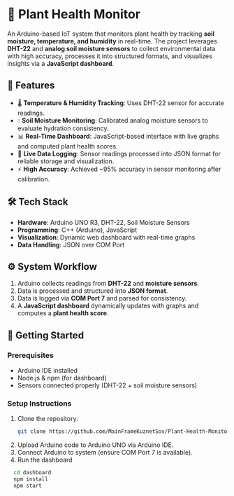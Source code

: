# 🌱 Plant Health Monitor  

An Arduino-based IoT system that monitors plant health by tracking **soil moisture, temperature, and humidity** in real-time. The project leverages **DHT-22** and **analog soil moisture sensors** to collect environmental data with high accuracy, processes it into structured formats, and visualizes insights via a **JavaScript dashboard**.  

## 🚀 Features  
- 🌡️ **Temperature & Humidity Tracking**: Uses DHT-22 sensor for accurate readings.  
- 💧 **Soil Moisture Monitoring**: Calibrated analog moisture sensors to evaluate hydration consistency.  
- 📊 **Real-Time Dashboard**: JavaScript-based interface with live graphs and computed plant health scores.  
- 🔄 **Live Data Logging**: Sensor readings processed into JSON format for reliable storage and visualization.  
- ⚡ **High Accuracy**: Achieved ~95% accuracy in sensor monitoring after calibration.  

## 🛠️ Tech Stack  
- **Hardware**: Arduino UNO R3, DHT-22, Soil Moisture Sensors  
- **Programming**: C++ (Arduino), JavaScript  
- **Visualization**: Dynamic web dashboard with real-time graphs  
- **Data Handling**: JSON over COM Port  

## ⚙️ System Workflow  
1. Arduino collects readings from **DHT-22** and **moisture sensors**.  
2. Data is processed and structured into **JSON format**.  
3. Data is logged via **COM Port 7** and parsed for consistency.  
4. A **JavaScript dashboard** dynamically updates with graphs and computes a **plant health score**.  


## 🚀 Getting Started  

### Prerequisites  
- Arduino IDE installed  
- Node.js & npm (for dashboard)  
- Sensors connected properly (DHT-22 + soil moisture sensors)  

### Setup Instructions  
1. Clone the repository:  
   ```bash
   git clone https://github.com/MainFrameKuznetSov/Plant-Health-Monitor.git
   ```
2. Upload Arduino code to Arduino UNO via Arduino IDE.
3. Connect Arduino to system (ensure COM Port 7 is available).
4. Run the dashboard
```bash
  cd dashboard
  npm install
  npm start
```
